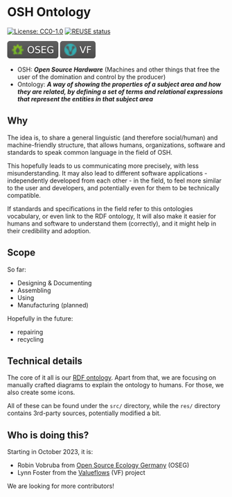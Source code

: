 <!--
SPDX-FileCopyrightText: 2023 Robin Vobruba <hoijui.quaero@gmail.com>

SPDX-License-Identifier: CC0-1.0
-->

# OSH Ontology

[![License: CC0-1.0](
    https://img.shields.io/badge/License-CC0--1.0-blue.svg)](
    LICENSE)
[![REUSE status](
    https://api.reuse.software/badge/github.com/OSEGermany/osh-ont)](
    https://api.reuse.software/info/github.com/OSEGermany/osh-ont)

[![In cooperation with Open Source Ecology Germany](
    https://raw.githubusercontent.com/osegermany/tiny-files/master/res/media/img/badge-oseg.svg)](
    https://opensourceecology.de)
[![In cooperation with ValueFlows](
    https://raw.githubusercontent.com/osegermany/tiny-files/master/res/media/img/badge-valueflows.svg)](
    https://valueflo.ws)

- OSH: **_Open Source Hardware_** (Machines and other things that free the user of the domination and control by the producer)
- Ontology: **_A way of showing the properties of a subject area and how they are related, by defining a set of terms and relational expressions that represent the entities in that subject area_**

## Why

The idea is, to share a general linguistic (and therefore social/human)
and machine-friendly structure,
that allows humans, organizations, software and standards
to speak common language in the field of OSH.

This hopefully leads to us communicating more precisely, with less misunderstanding.
It may also lead to different software applications -
independently developed from each other -
in the field,
to feel more similar to the user and developers,
and potentially even for them to be technically compatible.

If standards and specifications in the field refer to this ontologies vocabulary,
or even link to the RDF ontology,
It will also make it easier for humans and software to understand them (correctly),
and it might help in their credibility and adoption.

## Scope

So far:

- Designing & Documenting
- Assembling
- Using
- Manufacturing (planned)

Hopefully in the future:

- repairing
- recycling

## Technical details

The core of it all is our [RDF ontology](src/ontology/osh.ttl).
Apart from that,
we are focusing on manually crafted diagrams
to explain the ontology to humans.
For those, we also create some icons.

All of these can be found under the `src/` directory,
while the `res/` directory contains 3rd-party sources,
potentially modified a bit.

## Who is doing this?

Starting in October 2023, it is:

- Robin Vobruba from [Open Source Ecology Germany](https://wiki.opensourceecology.de) (OSEG)
- Lynn Foster from the [Valueflows](https://valueflo.ws) (VF) project

We are looking for more contributors!
